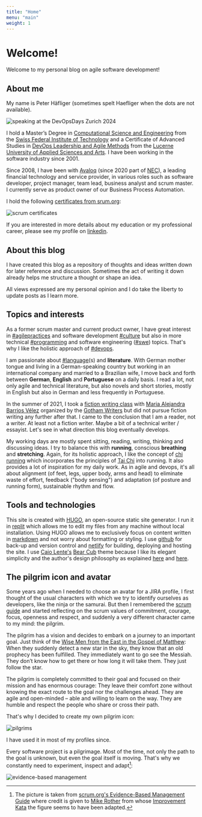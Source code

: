 ```yaml
---
title: "Home"
menu: "main"
weight: 1
---
```


# Welcome!

Welcome to my personal blog on agile software development!

## About me

My name is Peter Häfliger (sometimes spelt Haefliger when the dots are not available).

![speaking at the DevOpsDays Zurich 2024](/images/speaking.jpg)

I hold a Master’s Degree in [Computational Science and Engineering](https://rw.ethz.ch) from the [Swiss Federal Institute of Technology](https://ethz.ch) and a Certificate of Advanced Studies in [DevOps Leadership and Agile Methods](https://www.hslu.ch/en/lucerne-school-of-information-technology/continuing-education/technologies-and-methods/cas-devops-and-cloud-transformation/) from the [Lucerne University of Applied Sciences and Arts](https://www.hslu.ch/en/). I have been working in the software industry since 2001.

Since 2008, I have been with [Avaloq](https://www.avaloq.com) (since 2020 part of [NEC](https://www.nec.com)), a leading financial technology and service provider, in various roles such as software developer, project manager, team lead, business analyst and scrum master. I currently serve as product owner of our Business Process Automation.

I hold the following [certificates from srum.org](https://www.scrum.org/user/628402):

![scrum certificates](/images/scrum_certificates.png)

If you are interested in more details about my education or my professional career, please see my profile on [linkedin](https://www.linkedin.com/in/peter-h%C3%A4fliger-89b107103/). 

## About this blog

I have created this blog as a repository of thoughts and ideas written down for later reference and discussion. Sometimes the act of writing it down already helps me structure a thought or shape an idea.

All views expressed are my personal opinion and I do take the liberty to update posts as I learn more.

## Topics and interests

As a former scrum master and current product owner, I have great interest in [#agilepractices](/tags/agilepractices) and software development [#culture](/tags/culture) but also in more technical [#programming](/tags/programming) and software engineering ([#swe](/tags/swe)) topics. That's why I like the holistic approach of [#devops](/tags/devops).

I am passionate about [#language](/tags/language)(s) and **literature**. With German mother tongue and living in a German-speaking country but working in an international company and married to a Brazilian wife, I move back and forth between **German**, **English** and **Portuguese** on a daily basis. I read a lot, not only agile and technical literature, but also novels and short stories, mostly in English but also in German and less frequently in Portuguese. 

In the summer of 2021, I took a [fiction writing class](https://wp.writingclasses.com/courses/fiction-writing-i/) with [Maria Alejandra Barrios Vélez](https://mariaalejandrabarriosvelez.com/) organized by the [Gotham Writers](https://www.writingclasses.com/) but did not pursue fiction writing any further after that. I came to the conclusion that I am a reader, not a writer. At least not a fiction writer. Maybe a bit of a technical writer / essayist. Let's see in what direction this blog eventually develops.

My working days are mostly spent sitting, reading, writing, thinking and discussing ideas. I try to balance this with **running**, conscious **breathing** and **stretching**. Again, for its holistic approach, I like the concept of [chi running](https://www.runwithconstanza.com/) which incorporates the principles of [Tai Chi](https://en.wikipedia.org/wiki/Tai_chi) into running. It also provides a lot of inspiration for my daily work. As in agile and devops, it's all about alignment (of feet, legs, upper body, arms and head) to eliminate waste of effort, feedback ("body sensing") and adaptation (of posture and running form), sustainable rhythm and flow.

## Tools and technologies

This site is created with [HUGO](https://gohugo.io/), an open-source static site generator. I run it in [replit](https://replit.com) which allows me to edit my files from any machine without local installation. Using HUGO allows me to exclusively focus on content written in [markdown](https://www.markdownguide.org/getting-started/) and not worry about formatting or styling. I use [github](https://github.com) for back-up and version control and [netlify](https://netlify.com) for building, deploying and hosting the site. I use [Caio Lente's](https://lente.dev/en/) [Bear Cub](https://themes.gohugo.io/themes/hugo-bearcub/) theme because I like its elegant simplicity and the author's design philosophy as explained [here](https://clente.github.io/hugo-bearcub/) and [here](https://lente.dev/en/posts/stone-websites/).

## The pilgrim icon and avatar

Some years ago when I needed to choose an avatar for a JIRA profile, I first thought of the usual characters with which we try to identify ourselves as developers, like the ninja or the samurai. But then I remembered the [scrum guide](https://scrumguides.org/) and started reflecting on the scrum values of commitment, courage, focus, openness and respect, and suddenly a very different character came to my mind: the pilgrim.

The pilgrim has a vision and decides to embark on a journey to an important goal. Just think of the [Wise Men from the East in the Gospel of Matthew](https://www.bibleserver.com/KJV/Matthew2%3A1): When they suddenly detect a new star in the sky, they know that an old prophecy has been fulfilled. They immediately want to go see the Messiah. They don’t know how to get there or how long it will take them. They just follow the star.

The pilgrim is completely committed to their goal and focused on their mission and has enormous courage: They leave their comfort zone without knowing the exact route to the goal nor the challenges ahead. They are agile and open-minded – able and willing to learn on the way. They are humble and respect the people who share or cross their path.

That's why I decided to create my own pilgrim icon:

![pilgrims](/images/3_pilgrims.png)

I have used it in most of my profiles since.

Every software project is a pilgrimage. Most of the time, not only the path to the goal is unknown, but even the goal itself is moving. That's why we constantly need to experiment, inspect and adapt[^1]:

![evidence-based management](/images/evidence_based_management.png)

[^1]: The picture is taken from [scrum.org's Evidence-Based Management Guide](https://www.scrum.org/resources/evidence-based-management-guide) where credit is given to [Mike Rother](http://www-personal.umich.edu/~mrother/Homepage.html) from whose [Improvement Kata](http://www-personal.umich.edu/~mrother/The_Improvement_Kata.html) the figure seems to have been adapted.
